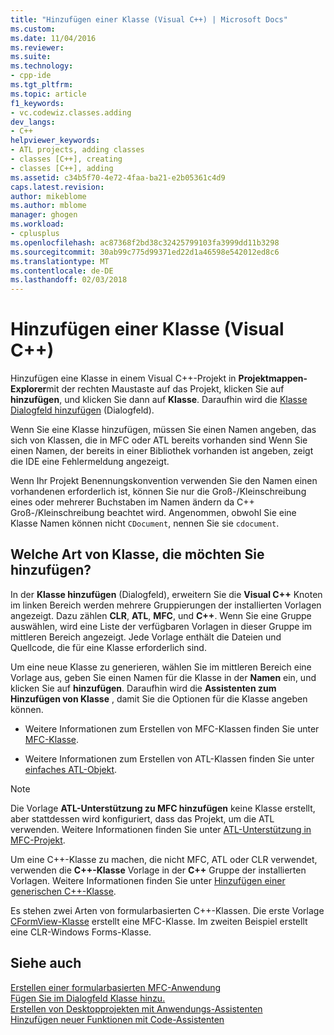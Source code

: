 ```yaml
---
title: "Hinzufügen einer Klasse (Visual C++) | Microsoft Docs"
ms.custom: 
ms.date: 11/04/2016
ms.reviewer: 
ms.suite: 
ms.technology:
- cpp-ide
ms.tgt_pltfrm: 
ms.topic: article
f1_keywords:
- vc.codewiz.classes.adding
dev_langs:
- C++
helpviewer_keywords:
- ATL projects, adding classes
- classes [C++], creating
- classes [C++], adding
ms.assetid: c34b5f70-4e72-4faa-ba21-e2b05361c4d9
caps.latest.revision: 
author: mikeblome
ms.author: mblome
manager: ghogen
ms.workload:
- cplusplus
ms.openlocfilehash: ac87368f2bd38c32425799103fa3999dd11b3298
ms.sourcegitcommit: 30ab99c775d99371ed22d1a46598e542012ed8c6
ms.translationtype: MT
ms.contentlocale: de-DE
ms.lasthandoff: 02/03/2018
---
```

# <a name="adding-a-class-visual-c"></a>Hinzufügen einer Klasse (Visual C++)
Hinzufügen eine Klasse in einem Visual C++-Projekt in **Projektmappen-Explorer**mit der rechten Maustaste auf das Projekt, klicken Sie auf **hinzufügen**, und klicken Sie dann auf **Klasse**. Daraufhin wird die [Klasse Dialogfeld hinzufügen](../ide/add-class-dialog-box.md) (Dialogfeld).  
  
 Wenn Sie eine Klasse hinzufügen, müssen Sie einen Namen angeben, das sich von Klassen, die in MFC oder ATL bereits vorhanden sind Wenn Sie einen Namen, der bereits in einer Bibliothek vorhanden ist angeben, zeigt die IDE eine Fehlermeldung angezeigt.  
  
 Wenn Ihr Projekt Benennungskonvention verwenden Sie den Namen einen vorhandenen erforderlich ist, können Sie nur die Groß-/Kleinschreibung eines oder mehrerer Buchstaben im Namen ändern da C++ Groß-/Kleinschreibung beachtet wird. Angenommen, obwohl Sie eine Klasse Namen können nicht `CDocument`, nennen Sie sie `cdocument`.  
  
## <a name="what-kind-of-class-do-you-want-to-add"></a>Welche Art von Klasse, die möchten Sie hinzufügen?  
 In der **Klasse hinzufügen** (Dialogfeld), erweitern Sie die **Visual C++** Knoten im linken Bereich werden mehrere Gruppierungen der installierten Vorlagen angezeigt. Dazu zählen **CLR**, **ATL**, **MFC**, und **C++**. Wenn Sie eine Gruppe auswählen, wird eine Liste der verfügbaren Vorlagen in dieser Gruppe im mittleren Bereich angezeigt. Jede Vorlage enthält die Dateien und Quellcode, die für eine Klasse erforderlich sind.  
  
 Um eine neue Klasse zu generieren, wählen Sie im mittleren Bereich eine Vorlage aus, geben Sie einen Namen für die Klasse in der **Namen** ein, und klicken Sie auf **hinzufügen**. Daraufhin wird die **Assistenten zum Hinzufügen von Klasse** , damit Sie die Optionen für die Klasse angeben können.  
  
-   Weitere Informationen zum Erstellen von MFC-Klassen finden Sie unter [MFC-Klasse](../mfc/reference/adding-an-mfc-class.md).  
  
-   Weitere Informationen zum Erstellen von ATL-Klassen finden Sie unter [einfaches ATL-Objekt](../atl/reference/adding-an-atl-simple-object.md).  
  
> [!NOTE]
>  Die Vorlage **ATL-Unterstützung zu MFC hinzufügen** keine Klasse erstellt, aber stattdessen wird konfiguriert, dass das Projekt, um die ATL verwenden. Weitere Informationen finden Sie unter [ATL-Unterstützung in MFC-Projekt](../mfc/reference/adding-atl-support-to-your-mfc-project.md).  
  
 Um eine C++-Klasse zu machen, die nicht MFC, ATL oder CLR verwendet, verwenden die **C++-Klasse** Vorlage in der **C++** Gruppe der installierten Vorlagen. Weitere Informationen finden Sie unter [Hinzufügen einer generischen C++-Klasse](../ide/adding-a-generic-cpp-class.md).  
  
 Es stehen zwei Arten von formularbasierten C++-Klassen. Die erste Vorlage [CFormView-Klasse](../mfc/reference/cformview-class.md) erstellt eine MFC-Klasse. Im zweiten Beispiel erstellt eine CLR-Windows Forms-Klasse.  
  
## <a name="see-also"></a>Siehe auch  
 [Erstellen einer formularbasierten MFC-Anwendung](../mfc/reference/creating-a-forms-based-mfc-application.md)   
 [Fügen Sie im Dialogfeld Klasse hinzu.](../ide/add-class-dialog-box.md)   
 [Erstellen von Desktopprojekten mit Anwendungs-Assistenten](../ide/creating-desktop-projects-by-using-application-wizards.md)   
 [Hinzufügen neuer Funktionen mit Code-Assistenten](../ide/adding-functionality-with-code-wizards-cpp.md)